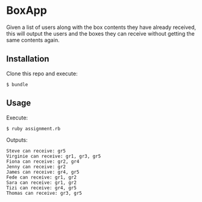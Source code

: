 # BoxApp

Given a list of users along with the box contents they have already received, this will output the users and the boxes they can receive without getting the same contents again.

## Installation

Clone this repo and execute:

    $ bundle

## Usage

Execute:

    $ ruby assignment.rb

Outputs:

    Steve can receive: gr5
    Virginie can receive: gr1, gr3, gr5
    Fiona can receive: gr2, gr4
    Jenny can receive: gr2
    James can receive: gr4, gr5
    Fede can receive: gr1, gr2
    Sara can receive: gr1, gr2
    Tizi can receive: gr4, gr5
    Thomas can receive: gr3, gr5
